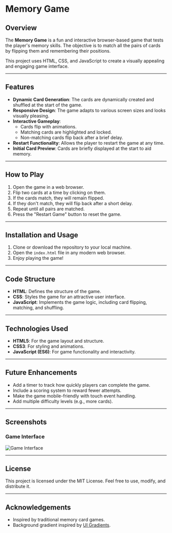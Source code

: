 # Memory Game

## Overview
The **Memory Game** is a fun and interactive browser-based game that tests the player's memory skills. The objective is to match all the pairs of cards by flipping them and remembering their positions. 

This project uses HTML, CSS, and JavaScript to create a visually appealing and engaging game interface.

---

## Features
- **Dynamic Card Generation**: The cards are dynamically created and shuffled at the start of the game.
- **Responsive Design**: The game adapts to various screen sizes and looks visually pleasing.
- **Interactive Gameplay**:
  - Cards flip with animations.
  - Matching cards are highlighted and locked.
  - Non-matching cards flip back after a brief delay.
- **Restart Functionality**: Allows the player to restart the game at any time.
- **Initial Card Preview**: Cards are briefly displayed at the start to aid memory.

---

## How to Play
1. Open the game in a web browser.
2. Flip two cards at a time by clicking on them.
3. If the cards match, they will remain flipped.
4. If they don't match, they will flip back after a short delay.
5. Repeat until all pairs are matched.
6. Press the "Restart Game" button to reset the game.

---

## Installation and Usage
1. Clone or download the repository to your local machine.
2. Open the `index.html` file in any modern web browser.
3. Enjoy playing the game!

---

## Code Structure
- **HTML**: Defines the structure of the game.
- **CSS**: Styles the game for an attractive user interface.
- **JavaScript**: Implements the game logic, including card flipping, matching, and shuffling.

---

## Technologies Used
- **HTML5**: For the game layout and structure.
- **CSS3**: For styling and animations.
- **JavaScript (ES6)**: For game functionality and interactivity.

---

## Future Enhancements
- Add a timer to track how quickly players can complete the game.
- Include a scoring system to reward fewer attempts.
- Make the game mobile-friendly with touch event handling.
- Add multiple difficulty levels (e.g., more cards).

---

## Screenshots
### Game Interface
![Game Interface](https://via.placeholder.com/600x400?text=Memory+Game+Screenshot)

---

## License
This project is licensed under the MIT License. Feel free to use, modify, and distribute it.

---

## Acknowledgements
- Inspired by traditional memory card games.
- Background gradient inspired by [UI Gradients](https://uigradients.com).
